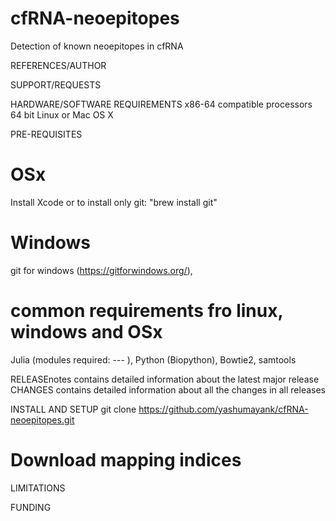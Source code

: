 # cfRNA-neoepitopes
Detection of known neoepitopes in cfRNA

REFERENCES/AUTHOR

SUPPORT/REQUESTS

HARDWARE/SOFTWARE REQUIREMENTS
x86-64 compatible processors
64 bit Linux or Mac OS X

PRE-REQUISITES
# OSx
Install Xcode or to install only git: "brew install git"
# Windows
git for windows (https://gitforwindows.org/),
# common requirements fro linux, windows and OSx
Julia (modules required: --- ), Python (Biopython), Bowtie2, samtools

RELEASEnotes 
contains detailed information about the latest major release CHANGES contains detailed information about all the changes in all releases

INSTALL AND SETUP
git clone https://github.com/yashumayank/cfRNA-neoepitopes.git
# Download mapping indices


LIMITATIONS

FUNDING

